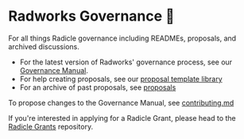 # Radworks Governance 🌱

For all things Radicle governance including READMEs, proposals, and archived discussions. 

* For the latest version of Radworks' governance process, see our [Governance Manual](/manual.md).
* For help creating proposals, see our [proposal template library](/templates/)
* For an archive of past proposals, see [proposals](/proposals/)

To propose changes to the Governance Manual, see [contributing.md](/contributing.md)

If you're interested in applying for a Radicle Grant, please head to the [Radicle Grants](https://github.com/radicle-dev/radicle-grants) repository.

